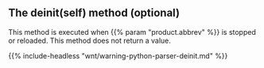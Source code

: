 ---
---
<!-- DISCLAIMER: This file is based on the syslog-ng Open Source Edition documentation https://github.com/balabit/syslog-ng-ose-guides/commit/2f4a52ee61d1ea9ad27cb4f3168b95408fddfdf2 and is used under the terms of The syslog-ng Open Source Edition Documentation License. The file has been modified by Axoflow. -->

## The deinit(self) method (optional)

This method is executed when {{% param "product.abbrev" %}} is stopped or reloaded. This method does not return a value.

{{% include-headless "wnt/warning-python-parser-deinit.md" %}}

